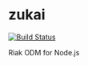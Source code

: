 zukai
=====

[![Build Status](https://travis-ci.org/natural/zukai.png)](https://travis-ci.org/natural/zukai)

Riak ODM for Node.js
